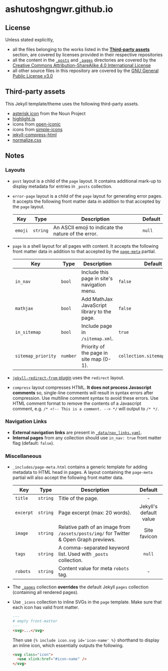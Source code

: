 # ashutoshgngwr.github.io

## License

Unless stated explicitly,

- all the files belonging to the works listed in the [**Third-party
  assets**](#third-party-assets) section, are covered by licenses provided in
  their respective repositories
- all the content in the [`_posts`](_posts) and [`_pages`](_pages) directories
   are covered by the [Creative Commons Attribution-ShareAlike 4.0 International
   License](http://creativecommons.org/licenses/by-sa/4.0/)
- all other source files in this repository are covered by the [GNU General
  Public License v3.0](LICENSE)

## Third-party assets

This Jekyll template/theme uses the following third-party assets.

- [asterisk icon](https://thenounproject.com/term/asterisk/379466) from the Noun
  Project
- [highlight.js](https://github.com/highlightjs/highlight.js)
- icons from [open-iconic](https://github.com/iconic/open-iconic)
- icons from [simple-icons](https://github.com/simple-icons/simple-icons)
- [jekyll-compress-html](https://github.com/penibelst/jekyll-compress-html)
- [normalize.css](https://github.com/necolas/normalize.css)

## Notes

### Layouts

- `post` layout is a child of the `page` layout. It contains additional mark-up
  to display metadata for entries in `_posts` collection.

- `error-page` layout is a child of the `page` layout for generating error
  pages. It accepts the following front matter data in addition to that accepted
  by the `page` layout.

  | Key     | Type     | Description                                         | Default |
  | ------- | -------- | --------------------------------------------------- | ------- |
  | `emoji` | `string` | An ASCII emoji to indicate the nature of the error. | `null`  |

- `page` is a shell layout for all pages with content. It accepts the following
  front matter data in addition to that accepted by the
  [`page-meta`](#miscellaneous) partial.

  | Key                | Type     | Description                                  | Default                       |
  | ------------------ | -------- | -------------------------------------------- | ----------------------------- |
  | `in_nav`           | `bool`   | Include this page in site's navigation menu. | `false`                       |
  | `mathjax`          | `bool`   | Add MathJax JavaScript library to the page.  | `false`                       |
  | `in_sitemap`       | `bool`   | Include page in `/sitemap.xml`.              | `true`                        |
  | `sitemap_priority` | `number` | Priority of the page in site map (0-1).      | `collection.sitemap_priority` |

- [`jekyll-redirect-from`
  plugin](https://github.com/jekyll/jekyll-redirect-from) uses the `redirect`
  layout.

- `compress` layout compresses HTML. **It does not process Javascript comments**
  so, single-line comments will result in syntax errors after compression. Use
  multiline comment syntax to avoid these errors. Use HTML comment format to
  remove the contents of a Javascript comment, e.g. `/* <!-- This is a comment.
  --> */` will output to `/* */`.

### Navigation Links

- **External navigation links** are present in
  [`_data/nav_links.yaml`](_data/nav_links.yaml).
- **Internal pages** from any collection should use `in_nav: true` front matter
  flag (default: `false`).

### Miscellaneous

- `_includes/page-meta.html` contains a generic template for adding metadata to
  HTML head in pages. A layout containing the `page-meta` partial will also
  accept the following front matter data.

  | Key       | Type     | Description                                                                            |        Default         |
  | --------- | -------- | -------------------------------------------------------------------------------------- | :--------------------: |
  | `title`   | `string` | Title of the page.                                                                     |           -            |
  | `excerpt` | `string` | Page excerpt (max: 20 words).                                                          | Jekyll's default value |
  | `image`   | `string` | Relative path of an image from `/assets/posts/img/` for Twitter & Open Graph previews. |      Site favicon      |
  | `tags`    | `string` | A comma-separated keyword list. Used with `_posts` collection.                         |         `null`         |
  | `robots`  | `string` | Content value for meta `robots` tag.                                                   |           -            |

- The [`_pages`](_pages) collection **overrides** the default Jekyll `pages`
  collection (containing all rendered pages).

- Use `_icons` collection to inline SVGs in the `page` template. Make sure that
  each icon has valid front matter.

  ```md
  ---
  # empty front-matter
  ---
  <svg>...</svg>
  ```

  Then use `{% include icon.svg id='icon-name' %}` shorthand to display an
  inline icon, which essentially outputs the following.

  ```html
  <svg class="icon">
    <use xlink:href="#icon-name" />
  </svg>
  ```
